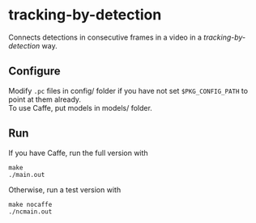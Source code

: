 # tracking-by-detection

Connects detections in consecutive frames in a video in a _tracking-by-detection_ way. 

## Configure
Modify ```.pc``` files in config/ folder if you have not set ```$PKG_CONFIG_PATH``` to point at them already.  
To use Caffe, put models in models/ folder.

## Run
If you have Caffe, run the full version with
```
make
./main.out
```
Otherwise, run a test version with
```
make nocaffe
./ncmain.out
```
